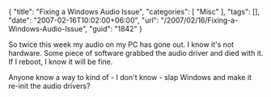 {
	"title": "Fixing a Windows Audio Issue",
	"categories": [
		"Misc"
	],
	"tags": [],
	"date": "2007-02-16T10:02:00+06:00",
	"url": "/2007/02/16/Fixing-a-Windows-Audio-Issue",
	"guid": "1842"
}

So twice this week my audio on my PC has gone out. I know it's not hardware. Some piece of software grabbed the audio driver and died with it. If I reboot, I know it will be fine. 

Anyone know a way to kind of - I don't know - slap Windows and make it re-init the audio drivers?